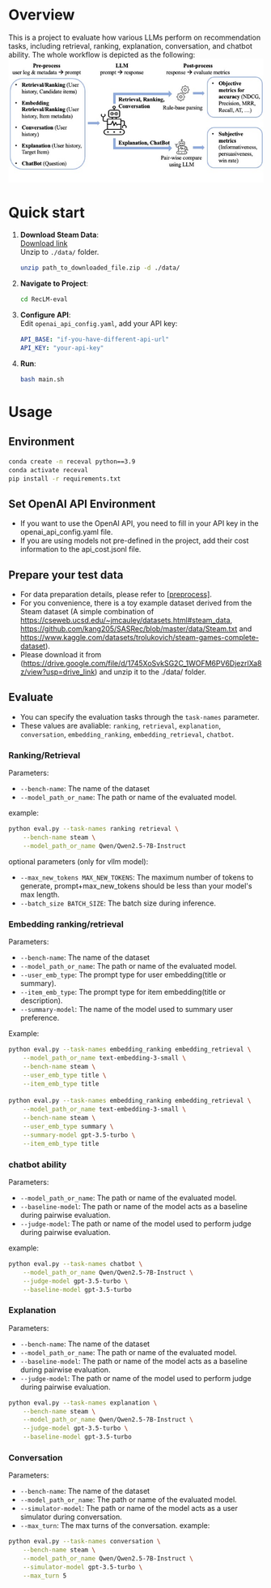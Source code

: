 # Overview
This is a project to evaluate how various LLMs perform on recommendation tasks, including retrieval, ranking, explanation, conversation, and chatbot ability. The whole workflow is depicted as the following:
![Figure Caption](evaluation_framework.jpg)

# Quick start

1. **Download Steam Data**:  
   [Download link](https://drive.google.com/file/d/1745XoSvkSG2C_1WOFM6PV6DjezrlXa8z/view?usp=drive_link)  
   Unzip to `./data/` folder.

    ```bash
    unzip path_to_downloaded_file.zip -d ./data/
    ```

2. **Navigate to Project**:  
    ```bash
    cd RecLM-eval
    ```

3. **Configure API**:  
   Edit `openai_api_config.yaml`, add your API key:

    ```yaml
    API_BASE: "if-you-have-different-api-url"
    API_KEY: "your-api-key"
    ```

4. **Run**:  
    ```bash
    bash main.sh
    ```

# Usage

## Environment
```bash
conda create -n receval python==3.9
conda activate receval
pip install -r requirements.txt
```

## Set OpenAI API Environment
* If you want to use the OpenAI API, you need to fill in your API key in the openai_api_config.yaml file.
* If you are using models not pre-defined in the project, add their cost information to the api_cost.jsonl file.
## Prepare your test data
* For data preparation details, please refer to [[preprocess]](preprocess/data-preparation.md).
* For you convenience, there is a toy example dataset derived from the Steam dataset (A simple combination of https://cseweb.ucsd.edu/~jmcauley/datasets.html#steam_data, https://github.com/kang205/SASRec/blob/master/data/Steam.txt and https://www.kaggle.com/datasets/trolukovich/steam-games-complete-dataset). 
* Please download it from (https://drive.google.com/file/d/1745XoSvkSG2C_1WOFM6PV6DjezrlXa8z/view?usp=drive_link) and unzip it to the ./data/ folder.

## Evaluate
* You can specify the evaluation tasks through the `task-names` parameter. 
* These values are avaliable: `ranking`, `retrieval`, `explanation`, `conversation`, `embedding_ranking`, `embedding_retrieval`, `chatbot`.


### Ranking/Retrieval
Parameters:
- `--bench-name`: The name of the dataset
- `--model_path_or_name`: The path or name of the evaluated model.

example:
```bash
python eval.py --task-names ranking retrieval \
    --bench-name steam \
    --model_path_or_name Qwen/Qwen2.5-7B-Instruct
```
optional parameters (only for vllm model):
-  `--max_new_tokens MAX_NEW_TOKENS`: The maximum number of tokens to generate, prompt+max_new_tokens should be less than your model's max length.
-  `--batch_size BATCH_SIZE`: The batch size during inference.

### Embedding ranking/retrieval
Parameters:
- `--bench-name`: The name of the dataset
- `--model_path_or_name`: The path or name of the evaluated model.
- `--user_emb_type`: The prompt type for user embedding(title or summary).
- `--item_emb_type`: The prompt type for item embedding(title or description).
- `--summary-model`: The name of the model used to summary user preference.

Example:
```bash
python eval.py --task-names embedding_ranking embedding_retrieval \
    --model_path_or_name text-embedding-3-small \
    --bench-name steam \
    --user_emb_type title \
    --item_emb_type title

python eval.py --task-names embedding_ranking embedding_retrieval \
    --model_path_or_name text-embedding-3-small \
    --bench-name steam \
    --user_emb_type summary \
    --summary-model gpt-3.5-turbo \
    --item_emb_type title
```

###  chatbot ability
Parameters:
- `--model_path_or_name`: The path or name of the evaluated model.
- `--baseline-model`: The path or name of the model acts as a baseline during pairwise evaluation.
- `--judge-model`: The path or name of the model used to perform judge during pairwise evaluation.

example:
```bash
python eval.py --task-names chatbot \
    --model_path_or_name Qwen/Qwen2.5-7B-Instruct \
    --judge-model gpt-3.5-turbo \
    --baseline-model gpt-3.5-turbo
```

### Explanation
Parameters:
- `--bench-name`: The name of the dataset
- `--model_path_or_name`: The path or name of the evaluated model.
- `--baseline-model`: The path or name of the model acts as a baseline during pairwise evaluation.
- `--judge-model`: The path or name of the model used to perform judge during pairwise evaluation.
```bash
python eval.py --task-names explanation \
    --bench-name steam \
    --model_path_or_name Qwen/Qwen2.5-7B-Instruct \
    --judge-model gpt-3.5-turbo \
    --baseline-model gpt-3.5-turbo
```

### Conversation
Parameters:
- `--bench-name`: The name of the dataset
- `--model_path_or_name`: The path or name of the evaluated model.
- `--simulator-model`: The path or name of the model acts as a user simulator during conversation.
- `--max_turn`: The max turns of the conversation.
example:
```bash
python eval.py --task-names conversation \
    --bench-name steam \
    --model_path_or_name Qwen/Qwen2.5-7B-Instruct \
    --simulator-model gpt-3.5-turbo \
    --max_turn 5
```